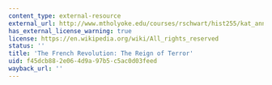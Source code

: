 ```yaml
---
content_type: external-resource
external_url: http://www.mtholyoke.edu/courses/rschwart/hist255/kat_anna/terror.html
has_external_license_warning: true
license: https://en.wikipedia.org/wiki/All_rights_reserved
status: ''
title: 'The French Revolution: The Reign of Terror'
uid: f45dcb88-2e06-4d9a-97b5-c5ac0d03feed
wayback_url: ''
---
```


